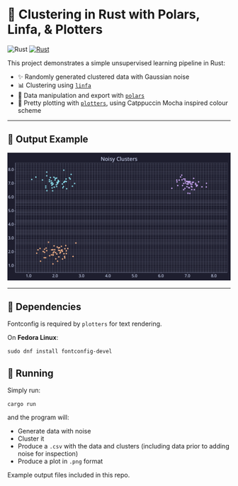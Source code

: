 # 🧪 Clustering in Rust with Polars, Linfa, & Plotters

![Rust](https://img.shields.io/badge/Rust-000000?style=flat&logo=rust&logoColor=white)  [![Rust](https://img.shields.io/badge/Rust-1.87.0-orange)](https://www.rust-lang.org/)

This project demonstrates a simple unsupervised learning pipeline in Rust:

- ✨ Randomly generated clustered data with Gaussian noise
- 📊 Clustering using [`linfa`](https://crates.io/crates/linfa)
- 🧮 Data manipulation and export with [`polars`](https://crates.io/crates/polars)
- 🎨 Pretty plotting with [`plotters`](https://crates.io/crates/plotters), using Catppuccin Mocha inspired colour scheme

---

## 📸 Output Example

![Clusters](clusters.png)

---

## 🧰 Dependencies

Fontconfig is required by `plotters` for text rendering.  


On **Fedora Linux**:

```
sudo dnf install fontconfig-devel
```

## 🚀 Running
Simply run:
```
cargo run
```
and the program will:
- Generate data with noise
- Cluster it
- Produce a `.csv` with the data and clusters (including data prior to adding noise for inspection)
- Produce a plot in `.png` format


Example output files included in this repo.